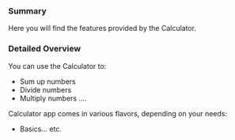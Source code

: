 ### Summary
Here you will find the features provided by the Calculator. 
### Detailed Overview
You can use the Calculator to:
* Sum up numbers
* Divide numbers
* Multiply numbers
....

Calculator app comes in various flavors, depending on your needs:
- Basics... etc.
